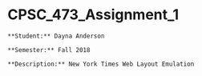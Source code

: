 # CPSC_473_Assignment_1
```
**Student:** Dayna Anderson

**Semester:** Fall 2018

**Description:** New York Times Web Layout Emulation
```
